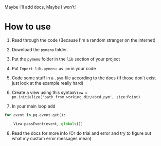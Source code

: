 Maybe I'll add docs, Maybe I won't!


# How to use

1. Read through the code (Because I'm a random stranger on the internet)

2. Download the `pymenu` folder.

3. Put the `pymenu` folder in the `lib` section of your project

4. Put `Import lib.pymenu as pm` in your code

5. Code some stuff in a `.pym` file according to the docs (If those don't exist just look at the example really hard)

6. Create a view using this syntax`View = pm.initialize('path_from_working_dir/abcd.pym', size:Point)`

7. In your main loop add 
```python
for event in pg.event.get():

    View.passEvent(event, globals())
``` 

8. Read the docs for more info (Or do trial and error and try to figure out what my custom error messages mean)